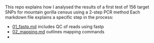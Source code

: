This repo explains how I analysed the results of a first test of 156 target SNPs for mountain gorilla census using a 2-step PCR method
Each markdown file explains a specific step in the process:
- [01_fastp.md](https://github.com/sudmantlab/rishi/blob/main/gorilla_census/Jan_2step_prc_test/01_fastp.md) includes QC of reads using fastp
- [02_mapping.md](https://github.com/sudmantlab/rishi/blob/main/gorilla_census/Jan_2step_prc_test/02_mapping.md) outlines mapping commands
- 
